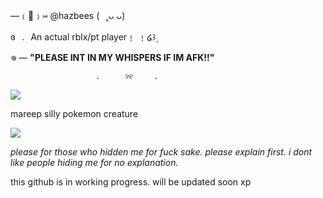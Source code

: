 —﹙🐾﹚⑅   @hazbees   (⠀˳ᴗ ᴗ) 

ɞ⠀.⠀An actual rblx/pt player﹗ ﹗໒꒱۪ 


𖦹  — **"PLEASE INT IN MY WHISPERS IF IM AFK!!"** 

                       .    　୨୧　   .　　

![](https://i.pinimg.com/originals/11/90/39/1190395c177fbc10e431f366e791679c.gif)

mareep silly pokemon creature


![](https://i.pinimg.com/enabled/236x/93/70/f7/9370f7828dc230dfdf8d283d272e6d0f.jpg) 

*please for those who hidden me for fuck sake. please explain first. i dont like people hiding me for no explanation.* 

this github is in working progress. will be updated soon xp 
